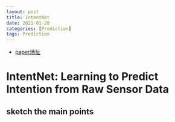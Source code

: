 ```yaml
---
layout: post
title: IntentNet
date: 2021-01-20
categories: [Prediction]
tags: Prediction
---
```

<!--more-->


- [paper地址](https://arxiv.org/abs/2101.07907)

# IntentNet: Learning to Predict Intention from Raw Sensor Data

## sketch the main points
